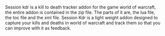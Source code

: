 Session kdr is a kill to death tracker addon for the game world of warcraft, the entire addon is contained in the zip file. The parts of it are, the lua file, the toc file and the xml file. 
Session Kdr is a light weight addon designed to capture your kills and deaths in world of warcraft and track them so that you can improve with it as feedback.

